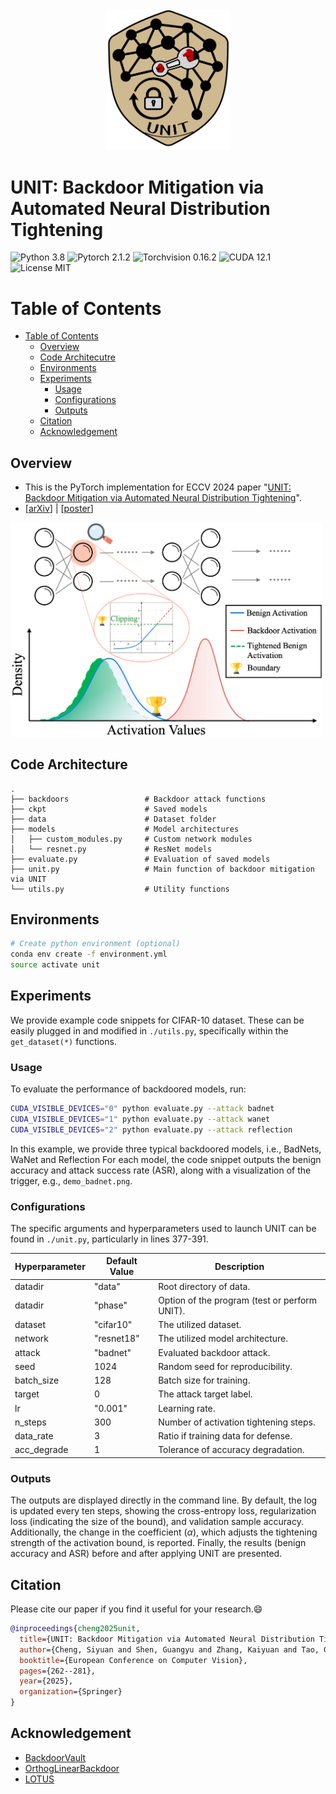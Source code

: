 <div align="center">
    <img src="imgs/logo.png" width="200px" />
</div>

# UNIT: Backdoor Mitigation via Automated Neural Distribution Tightening

![Python 3.8](https://img.shields.io/badge/python-3.8-DodgerBlue.svg?style=plastic)
![Pytorch 2.1.2](https://img.shields.io/badge/pytorch-2.1.2-DodgerBlue.svg?style=plastic)
![Torchvision 0.16.2](https://img.shields.io/badge/torchvision-0.16.2-DodgerBlue.svg?style=plastic)
![CUDA 12.1](https://img.shields.io/badge/cuda-12.1-DodgerBlue.svg?style=plastic)
![License MIT](https://img.shields.io/badge/License-MIT-DodgerBlue.svg?style=plastic)

Table of Contents
=================
- [Table of Contents](#table-of-contents)
  - [Overview](#overview)
  - [Code Architecutre](#code-architecture)
  - [Environments](#environments)
  - [Experiments](#experiments)
    - [Usage](#usage)
    - [Configurations](#configurations)
    - [Outputs](#outputs)
  - [Citation](#citation)
  - [Acknowledgement](#acknowledgement)

## Overview
- This is the PyTorch implementation for ECCV 2024 paper "[UNIT: Backdoor Mitigation via Automated Neural Distribution Tightening](https://link.springer.com/chapter/10.1007/978-3-031-73033-7_15)".
- [[arXiv](https://arxiv.org/abs/2407.11372)\] | \[[poster](https://www.cs.purdue.edu/homes/cheng535/static/slides/UNIT_poster.pdf)\]

<img src="imgs/overview.png" width="500px"/>

## Code Architecture
    .
    ├── backdoors                 # Backdoor attack functions
    ├── ckpt                      # Saved models
    ├── data                      # Dataset folder
    ├── models                    # Model architectures
    │   ├── custom_modules.py     # Custom network modules
    │   └── resnet.py             # ResNet models
    ├── evaluate.py               # Evaluation of saved models
    ├── unit.py                   # Main function of backdoor mitigation via UNIT
    └── utils.py                  # Utility functions

## Environments
```bash
# Create python environment (optional)
conda env create -f environment.yml
source activate unit
```

## Experiments  
We provide example code snippets for CIFAR-10 dataset. These can be easily plugged in and modified in `./utils.py`, specifically within the `get_dataset(*)` functions.

### Usage
To evaluate the performance of backdoored models, run:
```bash
CUDA_VISIBLE_DEVICES="0" python evaluate.py --attack badnet
CUDA_VISIBLE_DEVICES="1" python evaluate.py --attack wanet
CUDA_VISIBLE_DEVICES="2" python evaluate.py --attack reflection
```
In this example, we provide three typical backdoored models, i.e., BadNets, WaNet and Reflection
For each model, the code snippet outputs the benign accuracy and attack success rate (ASR), along with a visualization of the trigger, e.g., `demo_badnet.png`.

### Configurations
The specific arguments and hyperparameters used to launch UNIT can be found in `./unit.py`, particularly in lines 377-391.

| Hyperparameter | Default Value | Description |
|----------------|---------------|-------------|
| datadir | "data" | Root directory of data. |
| datadir | "phase" | Option of the program (test or perform UNIT). |
| dataset | "cifar10" | The utilized dataset. |
| network | "resnet18" | The utilized model architecture. |
| attack | "badnet" | Evaluated backdoor attack. |
| seed | 1024 | Random seed for reproducibility. |
| batch_size | 128 | Batch size for training. |
| target | 0 | The attack target label. |
| lr | "0.001" | Learning rate. |
| n_steps | 300 | Number of activation tightening steps. |
| data_rate | 3 | Ratio if training data for defense. |
| acc_degrade | 1 | Tolerance of accuracy degradation. |


### Outputs
The outputs are displayed directly in the command line. By default, the log is updated every ten steps, showing the cross-entropy loss, regularization loss (indicating the size of the bound), and validation sample accuracy. Additionally, the change in the coefficient ($\alpha$), which adjusts the tightening strength of the activation bound, is reported. Finally, the results (benign accuracy and ASR) before and after applying UNIT are presented.





## Citation
Please cite our paper if you find it useful for your research.:smile:

```bibtex
@inproceedings{cheng2025unit,
  title={UNIT: Backdoor Mitigation via Automated Neural Distribution Tightening},
  author={Cheng, Siyuan and Shen, Guangyu and Zhang, Kaiyuan and Tao, Guanhong and An, Shengwei and Guo, Hanxi and Ma, Shiqing and Zhang, Xiangyu},
  booktitle={European Conference on Computer Vision},
  pages={262--281},
  year={2025},
  organization={Springer}
}
```

## Acknowledgement
- [BackdoorVault](https://github.com/Gwinhen/BackdoorVault)
- [OrthogLinearBackdoor](https://github.com/KaiyuanZh/OrthogLinearBackdoor)
- [LOTUS](https://github.com/Megum1/LOTUS)

